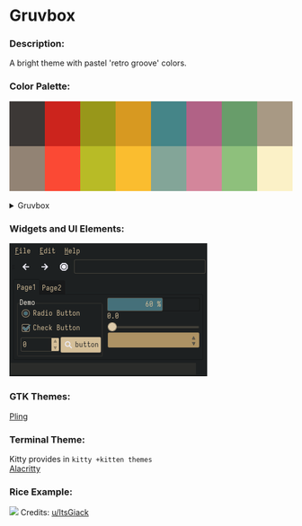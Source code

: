# Gruvbox
### Description:
A bright theme with pastel 'retro groove' colors.

### Color Palette:

![](./gruvbox_palette.png)

<details>
<summary>Gruvbox</summary>
<table>
	<tr>
		<th>Colour</th>
		<th>Hex</th>
	</tr>
	<tr>
		<td>Background</td>
		<td><code>#3C3836</code></td>
	</tr>
  <tr>
		<td>Background-bright</td>
		<td><code>#928374</code></td>
	</tr>
  <tr>
		<td>Red</td>
		<td><code>#CC241D</code></td>
	</tr>
  <tr>
		<td>Red-Bright</td>
		<td><code>#FB4934</code></td>
	</tr>
  <tr>
		<td>Green</td>
		<td><code>#98971A</code></td>
	</tr>
  <tr>
		<td>Green-Bright</td>
		<td><code>#B8BB26</code></td>
	</tr>
  <tr>
		<td>Yellow</td>
		<td><code>#D79921</code></td>
	</tr>
  <tr>
		<td>Yellow-Bright</td>
		<td><code>#FABD2F</code></td>
	</tr>
  <tr>
		<td>Blue</td>
		<td><code>#458588</code></td>
	</tr>
  <tr>
		<td>Blue-Bright</td>
		<td><code>#83A598</code></td>
	</tr>
  <tr>
		<td>Purple</td>
		<td><code>#B16286</code></td>
	</tr>
  <tr>
		<td>Purple-Bright</td>
		<td><code>#D3869B</code></td>
	</tr>
  <tr>
		<td>Aqua</td>
		<td><code>#689D6A</code></td>
	</tr>
  <tr>
		<td>Aqua-Bright</td>
		<td><code>#8EC07C</code></td>
	</tr>
    <tr>
		<td>Foreground</td>
		<td><code>#A89984</code></td>
	</tr>
    <tr>
		<td>Foreground-Bright</td>
		<td><code>#FBF1C7</code></td>
	</tr>
</table>
</details>

### Widgets and UI Elements:

![](./gruvbox.png)

### GTK Themes:
[Pling](https://www.pling.com/p/1681313/)

### Terminal Theme:

Kitty provides in `kitty +kitten themes`\
[Alacritty](https://github.com/eendroroy/alacritty-theme/blob/master/schemes.yaml)

### Rice Example:

![](https://preview.redd.it/2rtkdd1yuxh71.png?width=960&crop=smart&auto=webp&v=enabled&s=f02e04b39dc4bc439020dad624443757da2188ef)
Credits: [u/ItsGiack](https://www.reddit.com/r/unixporn/comments/p66d7v/kde_my_beloved_gruvbox_rice/)
